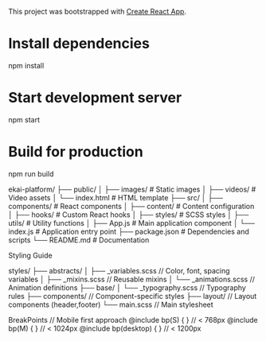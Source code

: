 This project was bootstrapped with [Create React App](https://github.com/facebook/create-react-app).

<!-- scale docu per component -->

# Install dependencies

npm install

# Start development server

npm start

# Build for production

npm run build

ekai-platform/
├── public/
│ ├── images/ # Static images
│ ├── videos/ # Video assets
│ └── index.html # HTML template
├── src/
│ ├── components/ # React components
│ ├── content/ # Content configuration
│ ├── hooks/ # Custom React hooks
│ ├── styles/ # SCSS styles
│ ├── utils/ # Utility functions
│ ├── App.js # Main application component
│ └── index.js # Application entry point
├── package.json # Dependencies and scripts
└── README.md # Documentation

Styling Guide

styles/
├── abstracts/
│ ├── \_variables.scss // Color, font, spacing variables
│ ├── \_mixins.scss // Reusable mixins
│ └── \_animations.scss // Animation definitions
├── base/
│ └── \_typography.scss // Typography rules
├── components/ // Component-specific styles
├── layout/ // Layout components (header,footer)
└── main.scss // Main stylesheet

BreakPoints
// Mobile first approach
@include bp(S) { } // < 768px
@include bp(M) { } // < 1024px
@include bp(desktop) { } // < 1200px

